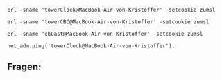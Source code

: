     erl -sname 'towerClock@MacBook-Air-von-Kristoffer' -setcookie zumsl

    erl -sname 'towerCBC@MacBook-Air-von-Kristoffer' -setcookie zumsl

    erl -sname 'cbCast@MacBook-Air-von-Kristoffer' -setcookie zumsl

    net_adm:ping('towerClock@MacBook-Air-von-Kristoffer').

## Fragen: